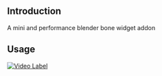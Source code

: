 ## Introduction

A mini and performance blender bone widget addon

## Usage

[![Video Label](https://img.youtube.com/vi/eyz0mCfoSAY/0.jpg)](https://www.youtube.com/watch?v=eyz0mCfoSAY)
